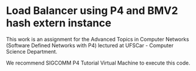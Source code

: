 # Load Balancer using P4 and BMV2 hash extern instance

This work is an assignment for the Advanced Topics in Computer Networks (Software Defined Networks with P4) lectured at UFSCar - Computer Science Department. 

We recommend SIGCOMM P4 Tutorial Virtual Machine to execute this code.

